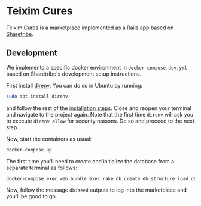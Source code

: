 # Teixim Cures

Teixim Cures is a marketplace implemented as a Rails app based on [Sharetribe](https://www.sharetribe.com).

## Development

We implementd a specific docker environment in `docker-compose.dev.yml` based on Sharetribe's development setup instructions.

First install [direnv](https://direnv.net/). You can do so in Ubuntu by running:

```bash
sudo apt install direnv
```

and follow the rest of the [installation steps](https://direnv.net/#basic-installation). Close and reopen your terminal and navigate to the project again. Note that the first time `direnv` will ask you to execute `direnv allow` for security reasons. Do so and proceed to the next step.

Now, start the containers as usual:

```bash
docker-compose up
```

The first time you'll need to create and initialize the database from a separate terminal as follows:

```bash
docker-compose exec web bundle exec rake db:create db:structure:load db:seed
```

Now, follow the message `db:seed` outputs to log into the marketplace and you'll be good to go.
